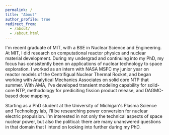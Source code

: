 ```yaml
---
permalink: /
title: "About"
author_profile: true
redirect_from: 
  - /about/
  - /about.html
---
```


I'm recent graduate of MIT, with a BSE in Nuclear Science and Engineering. At MIT, I did research on computational reactor physics and nuclear material development. During my undergrad and continuing into my PhD, my focus has consistently been on applications of nuclear technology to space exploration. I worked as an intern with NASA MSFC my junior year on reactor models of the Centrifigual Nuclear Thermal Rocket, and began working with Analytical Mechanics Associates on solid core NTP that summer. With AMA, I've developed transient modeling capability for solid-core NTP, methodology for prediciting fission product release, and DAGMC-based dose mapping. 

Starting as a PhD student at the University of Michigan's Plasma Science and Technology lab, I'll be researching power conversion for nuclear electric propulsion. I'm interested in not only the technical aspects of space nuclear power, but also the political: there are many unanswered questions in that domain that I intend on looking into further during my PhD.
